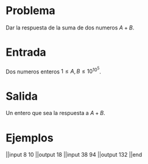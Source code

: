 # Problema

Dar la respuesta de la suma de dos numeros $A + B$.

# Entrada

Dos numeros enteros $1 \leq A, B \leq 10^{10^{5}}$.

# Salida

Un entero que sea la respuesta a $A + B$.

# Ejemplos

||input
8 10
||output
18
||input
38 94
||output
132
||end